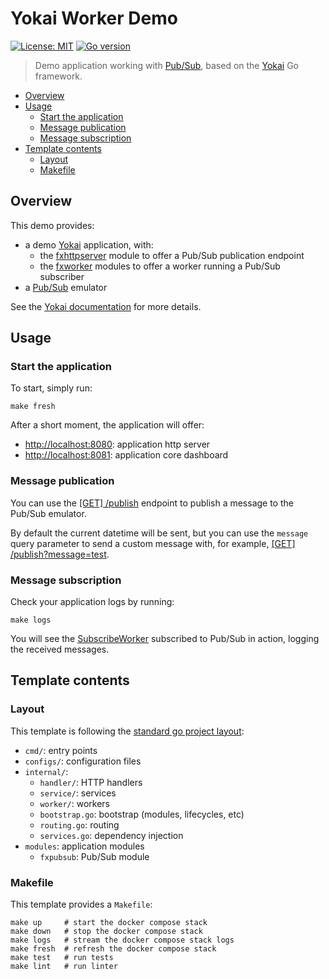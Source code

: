 # Yokai Worker Demo

[![License: MIT](https://img.shields.io/badge/License-MIT-blue.svg)](https://opensource.org/licenses/MIT)
[![Go version](https://img.shields.io/badge/Go-1.20-blue)](https://go.dev/)

> Demo application working with [Pub/Sub](https://cloud.google.com/pubsub), based on
> the [Yokai](https://github.com/ankorstore/yokai) Go framework.

<!-- TOC -->

* [Overview](#overview)
* [Usage](#usage)
	* [Start the application](#start-the-application)
	* [Message publication](#message-publication)
	* [Message subscription](#message-subscription)
* [Template contents](#template-contents)
	* [Layout](#layout)
	* [Makefile](#makefile)

<!-- TOC -->

## Overview

This demo provides:

- a demo [Yokai](https://github.com/ankorstore/yokai) application, with:
	- the [fxhttpserver](https://github.com/ankorstore/yokai/tree/main/fxhttpserver) module to offer a Pub/Sub
	  publication endpoint
	- the [fxworker](https://github.com/ankorstore/yokai/tree/main/fxworker) modules to offer a worker running a Pub/Sub
	  subscriber
- a [Pub/Sub](https://cloud.google.com/pubsub) emulator

See the [Yokai documentation](https://ankorstore.github.io/yokai) for more details.

## Usage

### Start the application

To start, simply run:

```shell
make fresh
```

After a short moment, the application will offer:

- [http://localhost:8080](http://localhost:8080): application http server
- [http://localhost:8081](http://localhost:8081): application core dashboard

### Message publication

You can use the [[GET] /publish](http://localhost:8080/publish) endpoint to publish a message to the Pub/Sub emulator.

By default the current datetime will be sent, but you can use the `message` query parameter to send a custom message
with, for example, [[GET] /publish?message=test](http://localhost:8080/publish?message=test).

### Message subscription

Check your application logs by running:

```shell
make logs
```

You will see the [SubscribeWorker](internal/worker/subscribe.go) subscribed to Pub/Sub in action, logging the received
messages.

## Template contents

### Layout

This template is following the [standard go project layout](https://github.com/golang-standards/project-layout):

- `cmd/`: entry points
- `configs/`: configuration files
- `internal/`:
	- `handler/`: HTTP handlers
	- `service/`: services
	- `worker/`: workers
	- `bootstrap.go`: bootstrap (modules, lifecycles, etc)
	- `routing.go`: routing
	- `services.go`: dependency injection
- `modules`: application modules
	- `fxpubsub`: Pub/Sub module

### Makefile

This template provides a `Makefile`:

```
make up     # start the docker compose stack
make down   # stop the docker compose stack
make logs   # stream the docker compose stack logs
make fresh  # refresh the docker compose stack
make test   # run tests
make lint   # run linter
```
